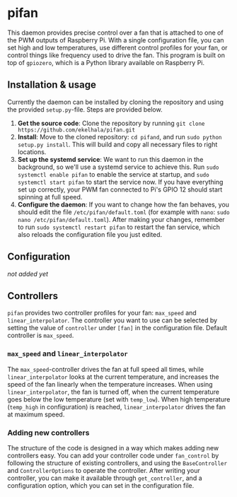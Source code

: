 # pifan

This daemon provides precise control over a fan that is attached to one of the PWM outputs of Raspberry Pi. With a single configuration file, you can set high and low temperatures, use different control profiles for your fan, or control things like frequency used to drive the fan. This program is built on top of `gpiozero`, which is a Python library available on Raspberry Pi.

## Installation & usage

Currently the daemon can be installed by cloning the repository and using the provided `setup.py`-file. Steps are provided below.

1. **Get the source code**: Clone the repository by running `git clone https://github.com/ekelhala/pifan.git`
2. **Install**: Move to the cloned repository: `cd pifand`, and run `sudo python setup.py install`. This will build and copy all necessary files to right locations.
3. **Set up the systemd service**: We want to run this daemon in the background, so we'll use a systemd service to achieve this. Run `sudo systemctl enable pifan` to enable the service at startup, and `sudo systemctl start pifan` to start the service now. If you have everything set up correctly, your PWM fan connected to Pi's GPIO 12 should start spinning at full speed.
4. **Configure the daemon**: If you want to change how the fan behaves, you should edit the file `/etc/pifan/default.toml` (for example with `nano`: `sudo nano /etc/pifan/default.toml`). After making your changes, remember to run `sudo systemctl restart pifan` to restart the fan service, which also reloads the configuration file you just edited.

## Configuration

*not added yet*

## Controllers

`pifan` provides two controller profiles for your fan: `max_speed` and `linear_interpolator`. The controller you want to use can be selected by setting the value of `controller` under `[fan]` in the configuration file. Default controller is `max_speed`.

### `max_speed` and `linear_interpolator`

The `max_speed`-controller drives the fan at full speed all times, while `linear_interpolator` looks at the current temperature, and increases the speed of the fan linearly when the temperature increases. When using `linear_interpolator`, the fan is turned off, when the current temperature goes below the low temperature (set with `temp_low`). When high temperature (`temp_high` in configuration) is reached, `linear_interpolator` drives the fan at maximum speed.

### Adding new controllers

The structure of the code is designed in a way which makes adding new controllers easy. You can add your controller code under `fan_control` by following the structure of existing controllers, and using the `BaseController` and `ControllerOptions` to operate the controller. After writing your controller, you can make it available through `get_controller`, and a configuration option, which you can set in the configuration file.
